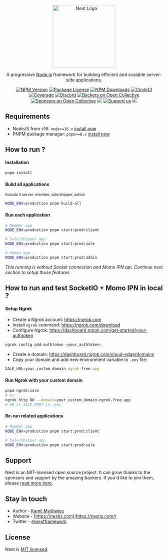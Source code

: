 <p align="center">
  <a href="http://nestjs.com/" target="blank"><img src="https://nestjs.com/img/logo-small.svg" width="200" alt="Nest Logo" /></a>
</p>

[circleci-image]: https://img.shields.io/circleci/build/github/nestjs/nest/master?token=abc123def456
[circleci-url]: https://circleci.com/gh/nestjs/nest

  <p align="center">A progressive <a href="http://nodejs.org" target="_blank">Node.js</a> framework for building efficient and scalable server-side applications.</p>
    <p align="center">
<a href="https://www.npmjs.com/~nestjscore" target="_blank"><img src="https://img.shields.io/npm/v/@nestjs/core.svg" alt="NPM Version" /></a>
<a href="https://www.npmjs.com/~nestjscore" target="_blank"><img src="https://img.shields.io/npm/l/@nestjs/core.svg" alt="Package License" /></a>
<a href="https://www.npmjs.com/~nestjscore" target="_blank"><img src="https://img.shields.io/npm/dm/@nestjs/common.svg" alt="NPM Downloads" /></a>
<a href="https://circleci.com/gh/nestjs/nest" target="_blank"><img src="https://img.shields.io/circleci/build/github/nestjs/nest/master" alt="CircleCI" /></a>
<a href="https://coveralls.io/github/nestjs/nest?branch=master" target="_blank"><img src="https://coveralls.io/repos/github/nestjs/nest/badge.svg?branch=master#9" alt="Coverage" /></a>
<a href="https://discord.gg/G7Qnnhy" target="_blank"><img src="https://img.shields.io/badge/discord-online-brightgreen.svg" alt="Discord"/></a>
<a href="https://opencollective.com/nest#backer" target="_blank"><img src="https://opencollective.com/nest/backers/badge.svg" alt="Backers on Open Collective" /></a>
<a href="https://opencollective.com/nest#sponsor" target="_blank"><img src="https://opencollective.com/nest/sponsors/badge.svg" alt="Sponsors on Open Collective" /></a>
  <a href="https://paypal.me/kamilmysliwiec" target="_blank"><img src="https://img.shields.io/badge/Donate-PayPal-ff3f59.svg"/></a>
    <a href="https://opencollective.com/nest#sponsor"  target="_blank"><img src="https://img.shields.io/badge/Support%20us-Open%20Collective-41B883.svg" alt="Support us"></a>
  <a href="https://twitter.com/nestframework" target="_blank"><img src="https://img.shields.io/twitter/follow/nestframework.svg?style=social&label=Follow"></a>
</p>
  <!--[![Backers on Open Collective](https://opencollective.com/nest/backers/badge.svg)](https://opencollective.com/nest#backer)
  [![Sponsors on Open Collective](https://opencollective.com/nest/sponsors/badge.svg)](https://opencollective.com/nest#sponsor)-->

## Requirements
- NodeJS from v16: `node>=16.x` [install now](https://nodejs.org/en/download)
- PNPM package manager: `pnpm>=8.x` [install now](https://pnpm.io/installation)

## How to run ?

#### Installation
```bash
pnpm install
```

#### Build all applications
<sup>Include 3 server: member, sale/shipper, admin</sup>
```bash
NODE_ENV=production pnpm build-all
```

#### Run each application
```bash
# Member app
NODE_ENV=production pnpm start:prod:client

# Sale/Shipper app
NODE_ENV=production pnpm start:prod:sale

# Admin app
NODE_ENV=production pnpm start:prod:admin
```
*This running is without Socket connection and Momo IPN api. Continue next section to setup those features*
## How to run and test SocketIO + Momo IPN in local ?
#### Setup Ngrok
- Create a Ngrok account: https://ngrok.com
- Install `ngrok` command: https://ngrok.com/download
- Configure Ngrok: https://dashboard.ngrok.com/get-started/your-authtoken
```bash
ngrok config add-authtoken <your_authtoken>
```
- Create a domain: https://dashboard.ngrok.com/cloud-edge/domains
- Copy your domain and add new environment variable to `.env` file:
```javascript
SALE_URL=your_custom_domain.ngrok-free.app
```

#### Run Ngrok with your custom domain
```bash
pnpm ngrok:sale
# or
ngrok http 80 --domain=your_custom_domain.ngrok-free.app
# 80 is SALE_PORT in .env
```

#### Re-run related applications
```bash
# Member app
NODE_ENV=production pnpm start:prod:client

# Sale/Shipper app
NODE_ENV=production pnpm start:prod:sale
```

## Support

Nest is an MIT-licensed open source project. It can grow thanks to the sponsors and support by the amazing backers. If you'd like to join them, please [read more here](https://docs.nestjs.com/support).

## Stay in touch

- Author - [Kamil Myśliwiec](https://kamilmysliwiec.com)
- Website - [https://nestjs.com](https://nestjs.com/)
- Twitter - [@nestframework](https://twitter.com/nestframework)

## License

Nest is [MIT licensed](LICENSE).
